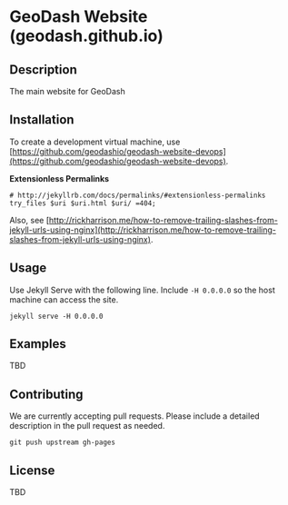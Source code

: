 GeoDash Website (geodash.github.io)
================

## Description

The main website for GeoDash

## Installation

To create a development virtual machine, use [https://github.com/geodashio/geodash-website-devops](https://github.com/geodashio/geodash-website-devops).

**Extensionless Permalinks**

```
# http://jekyllrb.com/docs/permalinks/#extensionless-permalinks
try_files $uri $uri.html $uri/ =404;
```

Also, see [http://rickharrison.me/how-to-remove-trailing-slashes-from-jekyll-urls-using-nginx](http://rickharrison.me/how-to-remove-trailing-slashes-from-jekyll-urls-using-nginx).

## Usage

Use Jekyll Serve with the following line.  Include `-H 0.0.0.0` so the host machine can access the site.

```
jekyll serve -H 0.0.0.0
```

## Examples

TBD

## Contributing

We are currently accepting pull requests.  Please include a detailed description in the pull request as needed.

```
git push upstream gh-pages
```

## License

TBD

